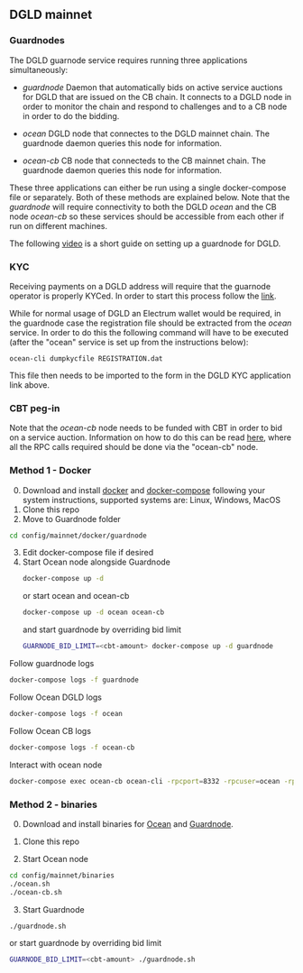 ## DGLD mainnet

### Guardnodes

The DGLD guarnode service requires running three applications simultaneously:

- *guardnode*
    Daemon that automatically bids on active service auctions for DGLD that are issued on the CB chain. It connects to a DGLD node in order to monitor the chain and respond to challenges and to a CB node in order to do the bidding.

- *ocean*
    DGLD node that connectes to the DGLD mainnet chain. The guardnode daemon queries this node for information.

- *ocean-cb*
    CB node that connecteds to the CB mainnet chain. The guardnode daemon queries this node for information.

These three applications can either be run using a single docker-compose file or separately. Both of these methods are explained below. Note that the *guardnode* will require connectivity to both the DGLD *ocean* and the CB node *ocean-cb* so these services should be accessible from each other if run on different machines.

The following [video](https://www.youtube.com/watch?v=dWZwnl0IBe4) is a short guide on setting up a guardnode for DGLD.

### KYC

Receiving payments on a DGLD address will require that the guarnode operator is properly KYCed. In order to start this process follow the [link](https://dgld.ch/wallet-id).

While for normal usage of DGLD an Electrum wallet would be required, in the guardnode case the registration file should be extracted from the *ocean* service. In order to do this the following command will have to be executed (after the "ocean" service is set up from the instructions below):

`ocean-cli dumpkycfile REGISTRATION.dat`

This file then needs to be imported to the form in the DGLD KYC application link above.

### CBT peg-in

Note that the *ocean-cb* node needs to be funded with CBT in order to bid on a service auction. Information on how to do this can be read [here](https://commerceblock.readthedocs.io/en/latest/twowp/index.html), where all the RPC calls required should be done via the "ocean-cb" node.

### Method 1 - Docker

0. Download and install [docker](https://docs.docker.com/install/) and [docker-compose](https://docs.docker.com/compose/install/) following your system instructions, supported systems are: Linux, Windows, MacOS
1. Clone this repo
2. Move to Guardnode folder
```bash
cd config/mainnet/docker/guardnode
```
3. Edit docker-compose file if desired
4. Start Ocean node alongside Guardnode
    ```bash
    docker-compose up -d
    ```
    or start ocean and ocean-cb
    ```bash
    docker-compose up -d ocean ocean-cb
    ```
    and start guardnode by overriding bid limit
    ```bash
    GUARNODE_BID_LIMIT=<cbt-amount> docker-compose up -d guardnode
    ```

Follow guardnode logs
```bash
docker-compose logs -f guardnode
```

Follow Ocean DGLD logs
```bash
docker-compose logs -f ocean
```

Follow Ocean CB logs
```bash
docker-compose logs -f ocean-cb
```

Interact with ocean node
```bash
docker-compose exec ocean-cb ocean-cli -rpcport=8332 -rpcuser=ocean -rpcpassword=oceanpass claimethpegin
```

### Method 2 - binaries

0. Download and install binaries for [Ocean](https://github.com/commerceblock/ocean/releases) and [Guardnode](https://github.com/commerceblock/guardnode/releases).

1. Clone this repo
2. Start Ocean node
```bash
cd config/mainnet/binaries
./ocean.sh
./ocean-cb.sh
```
3. Start Guardnode
```bash
./guardnode.sh
```
or start guardnode by overriding bid limit
```bash
GUARNODE_BID_LIMIT=<cbt-amount> ./guardnode.sh
```